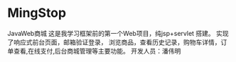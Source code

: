 # MingStop
JavaWeb商城
 这是我学习框架前的第一个Web项目，纯jsp+servlet 搭建。
 实现了响应式前台页面，邮箱验证登录， 浏览商品，查看历史记录，购物车详情，订单查看,在线支付,后台商城管理等主要功能。
 开发人员：潘伟明
